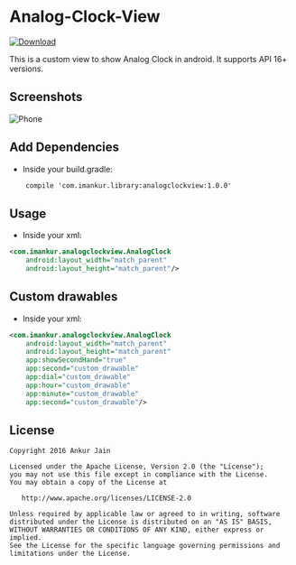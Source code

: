 # Analog-Clock-View

[![Download](https://api.bintray.com/packages/libraryorg/maven/analog-clock-view/images/download.svg) ](https://bintray.com/libraryorg/maven/analog-clock-view/_latestVersion)

This is a custom view to show Analog Clock in android. It supports API 16+ versions.

Screenshots
-----------

![Phone](screenshot/Screenshot.png "Screenshot")

## Add Dependencies
- Inside your build.gradle:
```xml
    compile 'com.imankur.library:analogclockview:1.0.0'
```
## Usage
- Inside your xml:
```xml
<com.imankur.analogclockview.AnalogClock
    android:layout_width="match_parent"
    android:layout_height="match_parent"/>
```

## Custom drawables 
- Inside your xml:
```xml
<com.imankur.analogclockview.AnalogClock
    android:layout_width="match_parent"
    android:layout_height="match_parent"
	app:showSecondHand="true"
	app:second="custom_drawable"
	app:dial="custom_drawable"
	app:hour="custom_drawable"
	app:minute="custom_drawable"
	app:second="custom_drawable"/>
```


## License
```
Copyright 2016 Ankur Jain

Licensed under the Apache License, Version 2.0 (the "License");
you may not use this file except in compliance with the License.
You may obtain a copy of the License at

   http://www.apache.org/licenses/LICENSE-2.0

Unless required by applicable law or agreed to in writing, software
distributed under the License is distributed on an "AS IS" BASIS,
WITHOUT WARRANTIES OR CONDITIONS OF ANY KIND, either express or implied.
See the License for the specific language governing permissions and
limitations under the License.
```
